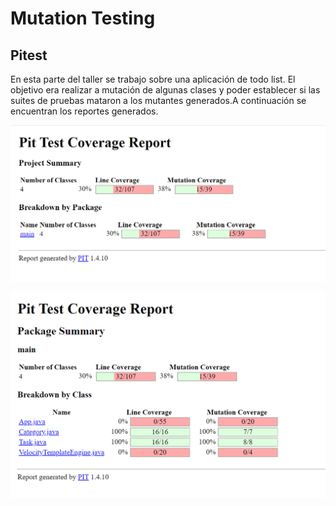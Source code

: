 # Mutation Testing

## Pitest

En esta parte del taller se trabajo sobre una aplicación de todo list. El objetivo era realizar a mutación de algunas clases y poder establecer si las suites de pruebas mataron a los mutantes generados.A continuación se encuentran los reportes generados.

![alt-text](https://github.com/amespinosa11/mutants/blob/master/images/PitReports1.PNG)

![alt-text](https://github.com/amespinosa11/mutants/blob/master/images/PitReports2.PNG)

